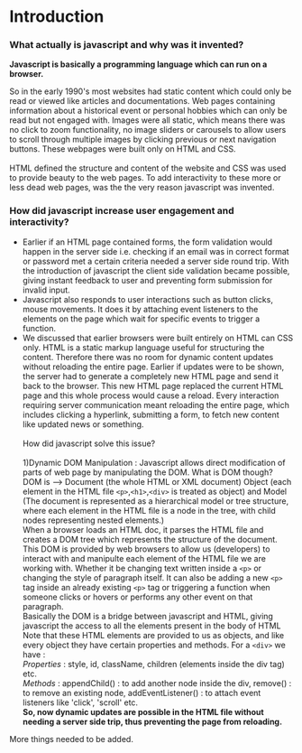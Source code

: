 # Introduction

### What actually is javascript and why was it invented?

**Javascript is basically a programming language which can run on a browser.**

So in the early 1990's most websites had static content which could only be read or viewed like articles and documentations. Web pages containing information about a historical event or personal hobbies which can only be read but not engaged with. Images were all static, which means there was no click to zoom functionality, no image sliders or carousels to allow users to scroll through multiple images by clicking previous or next navigation buttons.
These webpages were built only on HTML and CSS. <br><br>
HTML defined the structure and content of the website and CSS was used to provide beauty to the web pages. To add interactivity to these more or less dead web pages, was the the very reason javascript was invented.<br>

### How did javascript increase user engagement and interactivity?

- Earlier if an HTML page contained forms, the form validation would happen in the server side i.e. checking if an email was in correct format or password met a certain criteria needed a server side round trip. With the introduction of javascript the client side validation became possible, giving instant feedback to user and preventing form submission for invalid input.
- Javascript also responds to user interactions such as button clicks, mouse movements. It does it by attaching event listeners to the elements on the page which wait for specific events to trigger a function.
- We discussed that earlier browsers were built entirely on HTML can CSS only. HTML is a static markup language useful for structuring the content. Therefore there was no room for dynamic content updates without reloading the entire page. Earlier if updates were to be shown, the server had to generate a completely new HTML page and send it back to the browser. This new HTML page replaced the current HTML page and this whole process would cause a reload. Every interaction requiring server communication meant reloading the entire page, which includes clicking a hyperlink, submitting a form, to fetch new content like updated news or something.<br><br>
How did javascript solve this issue? <br><br>
1)Dynamic DOM Manipulation : Javascript allows direct modification of parts of web page by manipulating the DOM. What is DOM though?<br>
DOM is --> Document (the whole HTML or XML document) Object (each element in the HTML file `<p>`,`<h1>`,`<div>` is treated as object) and Model (The document is represented as a hierarchical model or tree structure, where each element in the HTML file is a node in the tree, with child nodes representing nested elements.)<br>
When a browser loads an HTML doc, it parses the HTML file and creates a DOM tree which represents the structure of the document.
This DOM is provided by web browsers to allow us (developers) to interact with and manipulte each element of the HTML file we are working with. Whether it be changing text written inside a `<p>` or changing the style of paragraph itself. It can also be adding a new `<p>` tag inside an already existing `<p>` tag or triggering a function when someone clicks or hovers or performs any other event on that paragraph.<br>
Basically the DOM is a bridge between javascript and HTML, giving javascript the access to all the elements present in the body of HTML<br>
Note that these HTML elements are provided to us as objects, and like every object they have certain properties and methods. For a `<div>` we have : <br>
*Properties* : style, id, className, children (elements inside the div tag) etc.<br>
*Methods* : appendChild() : to add another node inside the div, remove() : to remove an existing node, addEventListener() : to attach event listeners like 'click', 'scroll' etc.<br>
**So, now dynamic updates are possible in the HTML file without needing a server side trip, thus preventing the page from reloading.**

More things needed to be added.